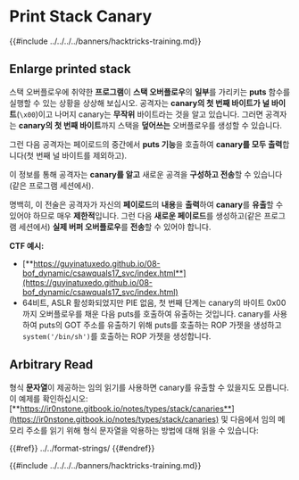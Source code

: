 # Print Stack Canary

{{#include ../../../../banners/hacktricks-training.md}}

## Enlarge printed stack

스택 오버플로우에 취약한 **프로그램**이 **스택 오버플로우**의 **일부**를 가리키는 **puts** 함수를 실행할 수 있는 상황을 상상해 보십시오. 공격자는 **canary의 첫 번째 바이트가 널 바이트**(`\x00`)이고 나머지 canary는 **무작위** 바이트라는 것을 알고 있습니다. 그러면 공격자는 **canary의 첫 번째 바이트**까지 스택을 **덮어쓰는** 오버플로우를 생성할 수 있습니다.

그런 다음 공격자는 페이로드의 중간에서 **puts 기능**을 호출하여 **canary를 모두 출력**합니다(첫 번째 널 바이트를 제외하고).

이 정보를 통해 공격자는 **canary를 알고** 새로운 공격을 **구성하고 전송**할 수 있습니다(같은 프로그램 세션에서).

명백히, 이 전술은 공격자가 자신의 **페이로드**의 **내용**을 **출력**하여 **canary**를 **유출**할 수 있어야 하므로 매우 **제한적**입니다. 그런 다음 **새로운 페이로드**를 생성하고(같은 프로그램 세션에서) **실제 버퍼 오버플로우**를 **전송**할 수 있어야 합니다.

**CTF 예시:**&#x20;

- [**https://guyinatuxedo.github.io/08-bof_dynamic/csawquals17_svc/index.html**](https://guyinatuxedo.github.io/08-bof_dynamic/csawquals17_svc/index.html)
- 64비트, ASLR 활성화되었지만 PIE 없음, 첫 번째 단계는 canary의 바이트 0x00까지 오버플로우를 채운 다음 puts를 호출하여 유출하는 것입니다. canary를 사용하여 puts의 GOT 주소를 유출하기 위해 puts를 호출하는 ROP 가젯을 생성하고 `system('/bin/sh')`를 호출하는 ROP 가젯을 생성합니다.

## Arbitrary Read

형식 **문자열**이 제공하는 임의 읽기를 사용하면 canary를 유출할 수 있을지도 모릅니다. 이 예제를 확인하십시오: [**https://ir0nstone.gitbook.io/notes/types/stack/canaries**](https://ir0nstone.gitbook.io/notes/types/stack/canaries) 및 다음에서 임의 메모리 주소를 읽기 위해 형식 문자열을 악용하는 방법에 대해 읽을 수 있습니다:

{{#ref}}
../../format-strings/
{{#endref}}

{{#include ../../../../banners/hacktricks-training.md}}
